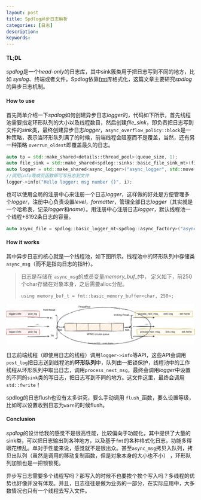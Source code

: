 ```yaml
---
layout: post
title: Spdlog异步日志解析
categories: [日志]
description: 
keywords: 
---
```


#### TL;DL

*spdlog*是一个*head-only*的日志库，其中sink簇类用于把日志写到不同的地方，比如 *syslog*、终端或者文件。Spdlog依靠[fmt](https://github.com/fmtlib/fmt)库格式化，这篇文章主要研究*spdlog*的异步日志机制。

#### How to use 

首先简单介绍一下*spdlog*如何创建异步日志*logger*的，代码如下所示，首先线程池需要指定环形队列的大小以及线程数目，然后创建*file_sink*，即负责把日志写到文件的*sink*类，最终创建异步日志*logger*，`async_overflow_policy::block`是一种策略，表示当环形队列满了的时候，前端线程会阻塞而不是覆盖，当然，还有另一种策略 `overrun_oldest`即覆盖最久的日志。

```c++
auto tp = std::make_shared<details::thread_pool>(queue_size, 1);
auto file_sink = std::make_shared<spdlog::sinks::basic_file_sink_mt>(filename, true);
auto logger = std::make_shared<async_logger>("async_logger", std::move(file_sink), std::move(tp), async_overflow_policy::block);
//调用info等成员函数即可写日志到文件
logger->info("Hello logger: msg number {}", i);
```

也可以使用全局的注册中心来注册一个日志*logger*，这样做的好处是方便管理多个*logger*，注册中心负责设置*level*，*formatter*，管理全部日志*logger*（其实就是一个哈希表，记录*logger*和*name*）。用注册中心注册日志*logger*，默认线程池一个线程+8192条日志的容量。

```c++
auto async_file = spdlog::basic_logger_mt<spdlog::async_factory>("async_file_logger", "logs/async_log.txt");
```

#### How it works

其中异步日志的核心就是一个线程池，如下图所示。线程池中的环形队列中存储类 `async_msg`（而不是指向日志的指针）。

> 日志是存储在 `async_msg`的成员变量*memory_buf_t*中， 定义如下，前250个char存储在对象本身，之后需要alloc分配。
>
> ```
> using memory_buf_t = fmt::basic_memory_buffer<char, 250>; 
> ```

![spdlog.drawio](\images\log\spdlog.drawio.svg)



日志前端线程（即使用日志的线程）调用`logger->info`等API，这些API会调用`post_log`把日志送到线程池的**环形队列**中，队列由一把锁保护，线程池中的工作线程从环形队列中取出日志，调用`process_next_msg`，最终会调用*logger*中设置的不同的`sink`类的写日志，把日志写到不同的地方。这文件这里，最终会调用 `std::fwrite`！

spdlog的日志flush也没有太多讲究，要么手动调用 `flush_`函数，要么设置等级，比如可以设置收到日志为`warn`的时候flush。

#### Conclusion

*spdlog*的设计给我的感觉不是很高性能，比较偏向于功能化，其中提供了大量的sink类，可以把日志输出到各种地方，以及基于`fmt`的各种格式化日志，功能多得眼花缭乱。单对于性能来说，感觉就不是很出众。甚至`async_msg`拷贝入队列，拷贝出队列（虽然是调用的移动复制函数，但是对象本身的大小也不小） ，环形队列加锁也是一把锁锁死。

异步写日志需要多个线程写吗？那写入的时候不也要挨个挨个写入吗？多线程的优势也好像并没有体现。并且，日志往往是做为业务的一部分，在实际应用中，大多数情况也只有一个线程去写入文件。
